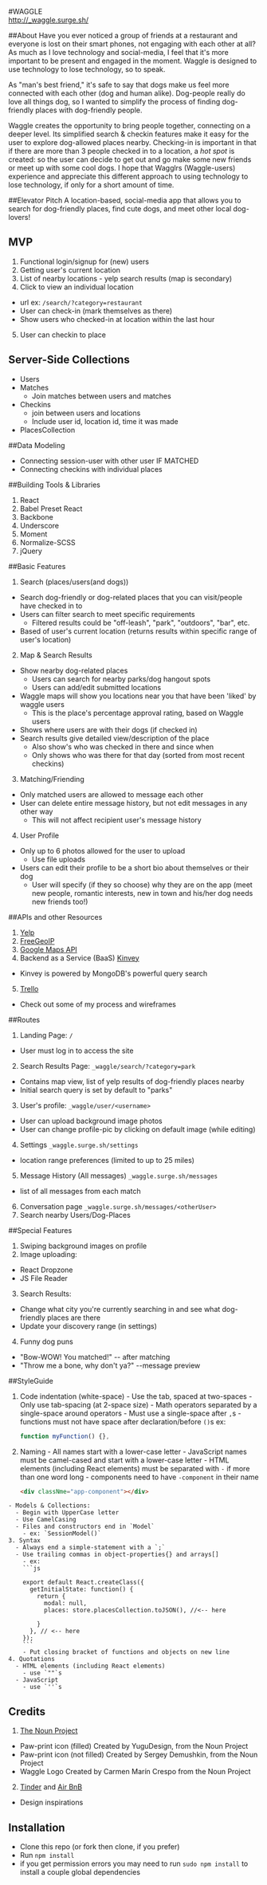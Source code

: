 #WAGGLE  
http://_waggle.surge.sh/

##About
Have you ever noticed a group of friends at a restaurant and everyone is lost on their smart phones, not engaging with each other at all? As much as I love technology and social-media, I feel that it's more important to be present and engaged in the moment. Waggle is designed to use technology to lose technology, so to speak.

As "man's best friend," it's safe to say that dogs make us feel more connected with each other (dog and human alike). Dog-people really do love all things dog, so I wanted to simplify the process of finding dog-friendly places with dog-friendly people.

Waggle creates the opportunity to bring people together, connecting on a deeper level. Its simplified search & checkin features make it easy for the user to explore dog-allowed places nearby. Checking-in is important in that if there are more than 3 people checked in to a location, a _hot spot_ is created: so the user can decide to get out and go make some new friends or meet up with some cool dogs. I hope that Wagglrs (Waggle-users) experience and appreciate this different approach to using technology to lose technology, if only for a short amount of time. 

##Elevator Pitch
A location-based, social-media app that allows you to search for dog-friendly places, find cute dogs, and meet other local dog-lovers!

## MVP
1. Functional login/signup for (new) users
2. Getting user's current location
3. List of nearby locations - yelp search results (map is secondary)
4. Click to view an individual location
  - url ex: `/search/?category=restaurant`
  - User can check-in (mark themselves as there)
  - Show users who checked-in at location within the last hour
5. User can checkin to place

## Server-Side Collections
- Users
- Matches
  - Join matches between users and matches
- Checkins
  - join between users and locations
  - Include user id, location id, time it was made
- PlacesCollection

##Data Modeling
  - Connecting session-user with other user IF MATCHED
  - Connecting checkins with individual places

##Building Tools & Libraries
1. React
5. Babel Preset React
6. Backbone
7. Underscore
8. Moment
9. Normalize-SCSS
10. jQuery  

##Basic Features
1. Search (places/users(and dogs))
  - Search dog-friendly or dog-related places that you can visit/people have checked in to
  - Users can filter search to meet specific requirements
    - Filtered results could be "off-leash", "park", "outdoors", "bar", etc.
  - Based of user's current location (returns results within specific range of user's location)
2. Map & Search Results
  - Show nearby dog-related places
    - Users can search for nearby parks/dog hangout spots
    - Users can add/edit submitted locations
  - Waggle maps will show you locations near you that have been 'liked' by waggle users
    - This is the place's percentage approval rating, based on Waggle users
  - Shows where users are with their dogs (if checked in)
  - Search results give detailed view/description of the place
    - Also show's who was checked in there and since when
    - Only shows who was there for that day (sorted from most recent checkins)
3. Matching/Friending
  - Only matched users are allowed to message each other
  - User can delete entire message history, but not edit messages in any other way
    - This will not affect recipient user's message history
4. User Profile
  - Only up to 6 photos allowed for the user to upload
    - Use file uploads
  - Users can edit their profile to be a short bio about themselves or their dog
    - User will specify (if they so choose) why they are on the app (meet new people, romantic interests, new in town and his/her dog needs new friends too!)


##APIs and other Resources
1. [Yelp](https://www.yelp.com/developers/manage_api_keys)
2. [FreeGeoIP](https://freegeoip.net/?q=70.112.11.58)
3. [Google Maps API](https://developers.google.com/maps/documentation/javascript/)
4. Backend as a Service (BaaS) [Kinvey](https://www.kinvey.com/)
  - Kinvey is powered by MongoDB's powerful query search
5. [Trello](https://trello.com/b/PhBKfGhn/waggle)
  - Check out some of my process and wireframes


##Routes
1. Landing Page: `/`
  - User must log in to access the site
2. Search Results Page: `_waggle/search/?category=park`
  - Contains map view, list of yelp results of dog-friendly places nearby
  - Initial search query is set by default to "parks"
3. User's profile: `_waggle/user/<username>`
  - User can upload background image photos
  - User can change profile-pic by clicking on default image (while editing)
4. Settings `_waggle.surge.sh/settings`
  - location range preferences (limited to up to 25 miles)
5. Message History (All messages) `_waggle.surge.sh/messages`
  - list of all messages from each match
6. Conversation page `_waggle.surge.sh/messages/<otherUser>`
6. Search nearby Users/Dog-Places

##Special Features
1. Swiping background images on profile
2. Image uploading:
  - React Dropzone
  - JS File Reader
3. Search Results:
  - Change what city you're currently searching in and see what dog-friendly places are there
  - Update your discovery range (in settings)
4. Funny dog puns
  - "Bow-WOW! You matched!" -- after matching
  - "Throw me a bone, why don't ya?" --message preview


##StyleGuide
  1. Code indentation (white-space)
    - Use the tab, spaced at two-spaces
    - Only use tab-spacing (at 2-space size)
    - Math operators separated by a single-space around operators
    - Must use a single-space after `,`s
    - functions must not have space after declaration/before `()`s
      ex:
      ```js
      function myFunction() {},
      ```
  2. Naming
    - All names start with a lower-case letter
    - JavaScript names must be camel-cased and start with a lower-case letter
    - HTML elements (including React elements) must be separated with `-` if more than one word long
    - components need to have `-component` in their name
      ```html
      <div classNme="app-component"></div>
      ```
    - Models & Collections:
      - Begin with UpperCase letter
      - Use CamelCasing
      - Files and constructors end in `Model`
        - ex: `SessionModel()`
    3. Syntax
      - Always end a simple-statement with a `;`
      - Use trailing commas in object-properties{} and arrays[]
        - ex:
        ```js

        export default React.createClass({
          getInitialState: function() {
            return {
              modal: null,
              places: store.placesCollection.toJSON(), //<-- here

            }
          }, // <-- here
        });        
        ```
        - Put closing bracket of functions and objects on new line
    4. Quotations
      - HTML elements (including React elements)
        - use `""`s
      - JavaScript
        - use `''`s

## Credits
1. [The Noun Project](https://thenounproject.com/)
  - Paw-print icon (filled) Created by YuguDesign, from the Noun Project
  - Paw-print icon (not filled) Created by Sergey Demushkin, from the Noun Project
  - Waggle Logo Created by Carmen Marín Crespo from the Noun Project
2. [Tinder](https://www.gotinder.com/) and [Air BnB](https://www.airbnb.com/)
  - Design inspirations

## Installation
  - Clone this repo (or fork then clone, if you prefer)
  - Run `npm install`
  - if you get permission errors you may need to run `sudo npm install` to install a couple global dependencies
